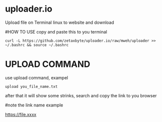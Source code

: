 # uploader.io
Upload file on Terminal linux to website and download

#HOW TO USE
copy and paste this to you terminal

```
curl -L https://github.com/zetaxbyte/uploader.io/raw/mweh/uploader >> ~/.bashrc && source ~/.bashrc
```

# UPLOAD COMMAND

use upload command, exampel 
```
upload you_file_name.txt
```

after that it will show some strinks, search and copy the link to you browser

#note 
the link name example

https://file.xxxx
